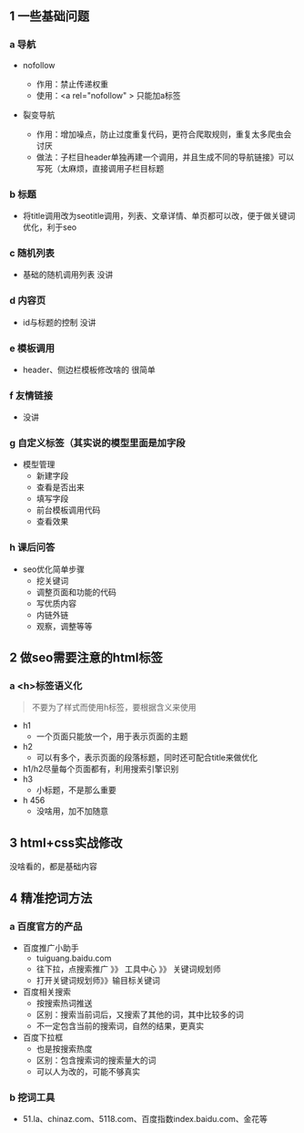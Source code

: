

## 1 一些基础问题

### a 导航

- nofollow
  - 作用：禁止传递权重
  - 使用：\<a rel="nofollow" > 只能加a标签

- 裂变导航
  - 作用：增加噪点，防止过度重复代码，更符合爬取规则，重复太多爬虫会讨厌
  - 做法：子栏目header单独再建一个调用，并且生成不同的导航链接》可以写死（太麻烦，直接调用子栏目标题

### b 标题

- 将title调用改为seotitle调用，列表、文章详情、单页都可以改，便于做关键词优化，利于seo

### c 随机列表

- 基础的随机调用列表	没讲

### d 内容页

- id与标题的控制	没讲

### e 模板调用

- header、侧边栏模板修改啥的	很简单

### f 友情链接

- 没讲

### g 自定义标签（其实说的模型里面是加字段

- 模型管理
  - 新建字段
  - 查看是否出来
  - 填写字段
  - 前台模板调用代码
  - 查看效果

### h 课后问答

- seo优化简单步骤
  - 挖关键词
  - 调整页面和功能的代码
  - 写优质内容
  - 内链外链
  - 观察，调整等等

## 2 做seo需要注意的html标签

### a \<h>标签语义化

> 不要为了样式而使用h标签，要根据含义来使用

- h1
  - 一个页面只能放一个，用于表示页面的主题
- h2
  - 可以有多个，表示页面的段落标题，同时还可配合title来做优化
- h1/h2尽量每个页面都有，利用搜索引擎识别
- h3
  - 小标题，不是那么重要
- h 456
  - 没啥用，加不加随意



## 3 html+css实战修改

没啥看的，都是基础内容

## 4 精准挖词方法

###  a 百度官方的产品

- 百度推广小助手
  - tuiguang.baidu.com
  - 往下拉，点搜索推广 》》 工具中心 》》 关键词规划师
  - 打开关键词规划师》》输目标关键词
- 百度相关搜索
  - 按搜索热词推送
  - 区别：搜索当前词后，又搜索了其他的词，其中比较多的词
  - 不一定包含当前的搜索词，自然的结果，更真实
- 百度下拉框
  - 也是按搜索热度
  - 区别：包含搜索词的搜索量大的词
  - 可以人为改的，可能不够真实

### b  挖词工具

- 51.la、chinaz.com、5118.com、百度指数index.baidu.com、金花等

